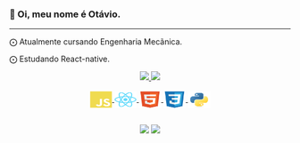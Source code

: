 ### 🔰 Oi, meu nome é Otávio.
-----

⨀ Atualmente cursando Engenharia Mecãnica.

⨀ Estudando React-native.

<div align="center">
  <a href="https://github.com/otgust">
  <img height="180em" src="https://github-readme-stats.vercel.app/api?username=otgust&show_icons=true&theme=dark&include_all_commits=true&count_private=true"/>
  <img height="180em" src="https://github-readme-stats.vercel.app/api/top-langs/?username=otgust&layout=compact&langs_count=7&theme=dark"/>
</div>

<div style="display: inline_block" align="center"><br align="center">
  <img align="center" alt="gusto-Js" height="30" width="40" src="https://raw.githubusercontent.com/devicons/devicon/master/icons/javascript/javascript-plain.svg">
  <img align="center" alt="gusto-React" height="30" width="40" src="https://raw.githubusercontent.com/devicons/devicon/master/icons/react/react-original.svg">
  <img align="center" alt="gusto-HTML" height="30" width="40" src="https://raw.githubusercontent.com/devicons/devicon/master/icons/html5/html5-original.svg">
  <img align="center" alt="gusto-CSS" height="30" width="40" src="https://raw.githubusercontent.com/devicons/devicon/master/icons/css3/css3-original.svg">
  <img align="center" alt="gusto-Python" height="30" width="40" src="https://raw.githubusercontent.com/devicons/devicon/master/icons/python/python-original.svg">
</div>
  
  ##
  
  <div style="display: inline_block" align="center">
  <a href="https://instagram.com/otavioaugst_" target="_blank"><img src="https://img.shields.io/badge/-Instagram-%23E4405F?style=for-the-badge&logo=instagram&logoColor=white" target="_blank"></a>
  <a href="https://twitter.com/otgust" target="_blank"><img src="https://img.shields.io/badge/Twitter-1DA1F2?style=for-the-badge&logo=twitter&logoColor=white" target="_blank"></a>

  </div>
